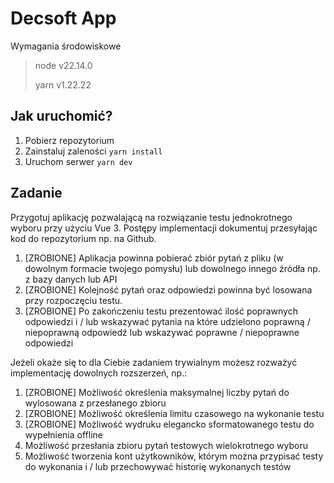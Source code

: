 # Decsoft App

Wymagania środowiskowe
> node v22.14.0
>
> yarn v1.22.22

## Jak uruchomić?
1. Pobierz repozytorium
2. Zainstaluj zaleności `yarn install`
3. Uruchom serwer `yarn dev`

## Zadanie
Przygotuj aplikację pozwalającą na rozwiązanie testu jednokrotnego wyboru przy użyciu Vue 3.
Postępy implementacji dokumentuj przesyłając kod do repozytorium np. na Github.
1. [ZROBIONE] Aplikacja powinna pobierać zbiór pytań z pliku (w dowolnym formacie twojego pomysłu) lub
dowolnego innego źródła np. z bazy danych lub API
2. [ZROBIONE] Kolejność pytań oraz odpowiedzi powinna być losowana przy rozpoczęciu testu.
3. [ZROBIONE] Po zakończeniu testu prezentować ilość poprawnych odpowiedzi i / lub wskazywać pytania na
które udzielono poprawną / niepoprawną odpowiedź lub wskazywać poprawne / niepoprawne
odpowiedzi

Jeżeli okaże się to dla Ciebie zadaniem trywialnym możesz rozważyć implementację dowolnych
rozszerzeń, np.:

1. [ZROBIONE] Możliwość określenia maksymalnej liczby pytań do wylosowana z przesłanego zbioru
2. [ZROBIONE] Możliwość określenia limitu czasowego na wykonanie testu
3. [ZROBIONE] Możliwość wydruku elegancko sformatowanego testu do wypełnienia offline
4. Możliwość przesłania zbioru pytań testowych wielokrotnego wyboru
5. Możliwość tworzenia kont użytkowników, którym można przypisać testy do wykonania i / lub przechowywać historię wykonanych testów
